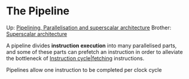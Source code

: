 # The Pipeline

Up: [Pipelining, Parallelisation and superscalar architecture](pipelining,_parallelisation_and_superscalar_architecture)
Brother: [Superscalar architecture](superscalar_architecture)

A pipeline divides **instruction execution** into many parallelised parts,  
and some of these parts can prefetch an instruction in order to alleviate  
the bottleneck of [Instruction cycle|fetching](instruction_cycle|fetching) instructions.

Pipelines allow one instruction to be completed per clock cycle